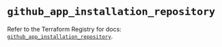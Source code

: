 # `github_app_installation_repository`

Refer to the Terraform Registry for docs: [`github_app_installation_repository`](https://registry.terraform.io/providers/integrations/github/6.0.0/docs/resources/app_installation_repository).
